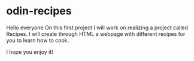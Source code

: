 # odin-recipes
Hello everyone
On this first project I will work on realizing a project called Recipes. I will create through HTML a webpage with different recipes for you to learn how to cook.

I hope you enjoy it!